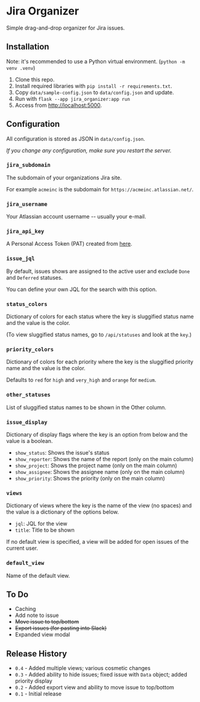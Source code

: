 # Jira Organizer

Simple drag-and-drop organizer for Jira issues.

## Installation

Note: it's recommended to use a Python virtual environment. (`python -m venv .venv`)

1. Clone this repo.
2. Install required libraries with `pip install -r requirements.txt`.
3. Copy `data/sample-config.json` to `data/config.json` and update.
4. Run with `flask --app jira_organizer:app run`
5. Access from <http://localhost:5000>.

## Configuration

All configuration is stored as JSON in `data/config.json`.

_If you change any configuration, make sure you restart the server._

### `jira_subdomain`

The subdomain of your organizations Jira site.

For example `acmeinc` is the subdomain for `https://acmeinc.atlassian.net/`.

### `jira_username`

Your Atlassian account username -- usually your e-mail.

### `jira_api_key`

A Personal Access Token (PAT) created from [here](https://id.atlassian.com/manage-profile/security/api-tokens).

### `issue_jql`

By default, issues shows are assigned to the active user and exclude `Done` and `Deferred` statuses. 

You can define your own JQL for the search with this option. 

### `status_colors`

Dictionary of colors for each status where the key is sluggified status name and the value is the color. 

(To view sluggified status names, go to `/api/statuses` and look at the `key`.)

### `priority_colors`

Dictionary of colors for each priority where the key is the sluggified priority name and the value is the color.

Defaults to `red` for `high` and `very_high` and `orange` for `medium`.

### `other_statuses`

List of sluggified status names to be shown in the Other column.

### `issue_display`

Dictionary of display flags where the key is an option from below and the value is a boolean.

 * `show_status`: Shows the issue's status
 * `show_reporter`: Shows the name of the report (only on the main column)
 * `show_project`: Shows the project name (only on the main column)
 * `show_assignee`: Shows the assignee name (only on the main column)
 * `show_priority`: Shows the priority (only on the main column)

### `views`

Dictionary of views where the key is the name of the view (no spaces) and the value is a dictionary of the options below.

 * `jql`: JQL for the view
 * `title`: Title to be shown

If no default view is specified, a view will be added for open issues of the current user.

### `default_view`

Name of the default view.

## To Do

 * Caching
 * Add note to issue
 * ~~Move issue to top/bottom~~
 * ~~Export issues (for pasting into Slack)~~
 * Expanded view modal

## Release History
 
* `0.4` - Added multiple views; various cosmetic changes
* `0.3` - Added ability to hide issues; fixed issue with `Data` object; added priority display
* `0.2` - Added export view and ability to move issue to top/bottom
* `0.1` - Initial release
